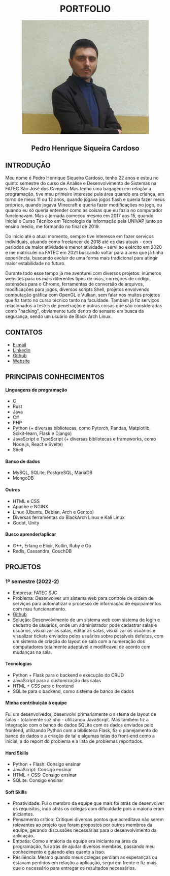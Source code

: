 <div align="center">
  
# PORTFOLIO

<img src="pedro.png" alt="Foto minha" width="400"/>

## Pedro Henrique Siqueira Cardoso
</div>


## INTRODUÇÃO
Meu nome é Pedro Henrique Siqueira Cardoso, tenho 22 anos e estou no quinto semestre do curso de Análise e Desenvolvimento de Sistemas na FATEC São José dos Campos. Mas tenho uma bagagem em relação a programação, tive meu primeiro interesse pela área quando era criança, em torno de meus 11 ou 12 anos, quando jogava jogos flash e queria fazer meus próprios, quando jogava Minecraft e queria fazer modificações no jogo, ou quando eu só queria entender como as coisas que eu fazia no computador funcionavam. Mas a jornada começou mesmo em 2017 aos 15, quando iniciei o Curso Técnico em Técnologia da Informação pela UNIVAP junto ao ensino médio, me formando no final de 2019.  

Do inicio até o atual momento, sempre tive interesse em fazer serviços individuais, atuando como freelancer de 2018 até os dias atuais - com periodos de maior atividade e menor atividade - servi ao exército em 2020 e me matriculei na FATEC em 2021 buscando voltar para a area que já tinha experiência, buscando evoluir de uma forma mais tradicional para atingir maior estabilidade no futuro.

Durante todo esse tempo já me aventurei com diversos projetos: inúmeros websites para os mais diferentes tipos de usos, correções de código, extensões para o Chrome, ferramentas de conversão de arquivos, modificações para jogos, diversos scripts Shell, projetos envolvendo computação gráfica com OpenGL e Vulkan, sem falar nos muitos projetos que fiz tanto no curso técnico tanto na faculdade. Também já fiz serviços relacionados a testes de penetração e outras coisas que são consideradas como "hacking", obviamente tudo dentro do sensato em busca da segurança, sendo um usuário de Black Arch Linux.

## CONTATOS

- [E-mail](mailto:pz020609@gmail.com)
- [Linkedin](https://www.linkedin.com/in/pedro-cardoso-6b93011b6/)
- [Github](https://github.com/PhscZ)
- [Website](http://phsc.rf.gd)

## PRINCIPAIS CONHECIMENTOS
#### Linguagens de programação
- C
- Rust
- Java
- C#
- PHP
- Python (+ diversas bibliotecas, como Pytorch, Pandas, Matplotlib, Scikit-learn, Flask e Django)
- JavaScript e TypeScript (+ diversas bibliotecas e frameworks, como Node.js, React e Svelte)
- Shell

#### Banco de dados
- MySQL, SQLite, PostgreSQL, MariaDB
- MongoDB

#### Outros
- HTML e CSS
- Apache e NGINX
- Linux (Ubuntu, Debian, Arch e Gentoo)
- Diversas ferramentas do BlackArch Linux e Kali Linux
- Godot, Unity

#### Busco aprender/aplicar
- C++, Erlang e Elixir, Kotlin, Ruby e Go
- Redis, Cassandra, CouchDB

## PROJETOS

### 1º semestre (2022-2)
- Empresa: FATEC SJC
- Problema: Desenvolver um sistema web para controle de ordem de serviços para automatizar o processo de informação de equipamentos com mau funcionamento.
- [Github](https://github.com/Equipe-FULLSTACK/API-2)
- Solução: Desenvolvimento de um sistema web com sistema de login e cadastro de usuários, onde um administrador pode cadastrar salas e usuários, visualizar as salas, editar as salas, visualizar os usuários e visualizar tickets enviados pelos usuários sobre possíveis defeitos, com um sistema de criação do layout de sala com a numeração dos computadores totalmente adaptável e modificavel de acordo com mudanças na sala. 

#### Tecnologias
- Python + Flask para o backend e execução do CRUD
- JavaScript para a customização das salas
- HTML + CSS para o frontend
- SQLite para o backend, como sistema de banco de dados

#### Minha contribuição à equipe
Fui um desenvolvedor, desenvolvi primariamente o sistema de layout de salas - totalmente sozinho - utilizando JavaScript. Mas também fiz a integração com o banco de dados SQLite com os dados enviados pelo frontend, utilizando Python com a biblioteca Flask, fiz o planejamento do banco de dados e a criação de tal e algumas telas do front-end como a inicial, a do report do problema e a lista de problemas reportados.

#### Hard Skills
- Python + Flash: Consigo ensinar
- JavaScript: Consigo ensinar
- HTML + CSS: Consigo ensinar
- SQLite: Consigo ensinar

#### Soft Skills
- Proatividade: Fui o membro da equipe que mais foi atrás de desenvolver os requisitos, indo atrás os colegas com dificuldade pois a maioria eram iniciantes.
- Pensamento crítico: Critiquei diversos pontos que acreditava não serem relevantes ao projeto que foram propostos por outros membros da equipe, gerando discussões necessárias para o desenvolvimento da aplicação.
- Empatia: Como a maioria da equipe era iniciante na área da programação, fui atrás de ajudar diversos membros, passando meu conhecimento e guiando eles quanto a isso.
- Resiliência: Mesmo quando meus colegas perdiam as esperanças ou estavam perdidos em relação a aplicação, segui em frente e fiz mais que o necessário para entregar os resultados necessários.

